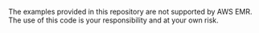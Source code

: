 The examples provided in this repository are not supported by AWS EMR. The use of this code is your responsibility and at your own risk.
